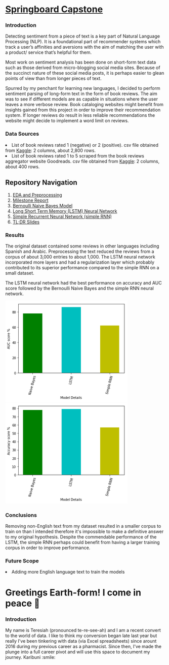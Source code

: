 # <a href='https://github.com/1njiku/SB-Capstone2/blob/master/Project-Proposal%20.pdf'>Springboard Capstone</a>

<h3> Introduction </h3>
  Detecting sentiment from a piece of text is a key part of Natural Language Processing (NLP). It is a foundational part of recommender systems which track a user’s affinities and aversions with the aim of matching the user with a product/ service that’s helpful for them.
  
  Most work on sentiment analysis has been done on short-form text data such as those derived from micro-blogging social media sites. Because of the succinct nature of these social media posts, it is perhaps easier to glean points of view than from longer pieces of text. 
  
  Spurred by my penchant for learning new languages, I decided to perform sentiment parsing of long-form text in the form of book reviews. The aim was to see if different models are as capable in situations where the user leaves a more verbose review. Book cataloging websites might benefit from insights gained from this project in order to improve their recommendation system. If longer reviews do result in less reliable recommendations the website might decide to implement a word limit on reviews.

<h3> Data Sources </h3>
<li>List of book reviews rated 1 (negative) or 2 (positive). csv file obtained from <a href='https://www.kaggle.com/rakeshkakati/book-reviews'>Kaggle</a>: 2 columns, about 2,800 rows.</li>
<li>List of book reviews rated 1 to 5 scraped from the book reviews aggregator website Goodreads. csv file obtained from <a href='https://www.kaggle.com/san089/goodreads-dataset
'>Kaggle</a>: 2 columns, about 400 rows.</li>

<h2> Repository Navigation </h2>
<ol>
  <li><a href='https://github.com/1njiku/SB-Capstone2/blob/master/a.EDA_Preprocessing.ipynb'>EDA and Preprocessing</a></li>
  <li><a href='https://github.com/1njiku/SB-Capstone2/blob/master/Capstone%202%20Milestone%20Report%20.pdf'>Milestone Report</a></li>
  <li><a href='https://github.com/1njiku/SB-Capstone2/blob/master/b.%20Bernoulli_Naive_Bayes.ipynb'>Bernoulli Naive Bayes Model</a></li>
  <li><a href='https://github.com/1njiku/SB-Capstone2/blob/master/c.LSTM.ipynb'>Long Short Term Memory (LSTM) Neural Network</a></li>
  <li><a href='https://github.com/1njiku/SB-Capstone2/blob/master/d.RNN.ipynb'>Simple Recurrent Neural Network (simple RNN)</a></li>
  <li><a href='https://github.com/1njiku/SB-Capstone2/blob/master/Capstone%202%20Slides%20.pdf'>TL;DR Slides</a></li>
</ol>

<h3> Results </h3>
The original dataset contained some reviews in other languages including Spanish and Arabic. Preprocessing the text reduced the reviews from a corpus of about 3,000 entries to about 1,000. The LSTM neural network incorporated more layers and had a regularization layer which probably contributed to its superior performance compared to the simple RNN on a small dataset.

The LSTM neural network had the best performance on accuracy and AUC score followed by the Bernoulli Naive Bayes and the simple RNN neural network. 


![](https://github.com/1njiku/1njiku.github.io/blob/master/images/AUC_comp_models.png)
![](https://github.com/1njiku/1njiku.github.io/blob/master/images/accuracy_comp_models.png)


<h3> Conclusions </h3>
Removing non-English text from my dataset resulted in a smaller corpus to train on than I intended therefore it's impossible to make a definitive answer to my original hypothesis. Despite the commendable performance of the LSTM, the simple RNN perhaps could benefit from having a larger training corpus in order to improve performance. 

<h3>Future Scope </h3>
<li> Adding more English language text to train the models</li>



# Greetings Earth-form! I come in peace :space_invader:
<h3> Introduction </h3>
My name is Teresiah (pronounced te-re-see-ah) and I am a recent convert to the world of data. I like to think my conversion began late last year but really I've been tinkering with data (via Excel spreadsheets) since arount 2016 during my previous career as a pharmacist. Since then, I've made the plunge into a full career pivot and will use this space to document my journey. 
Karibuni :smile:
